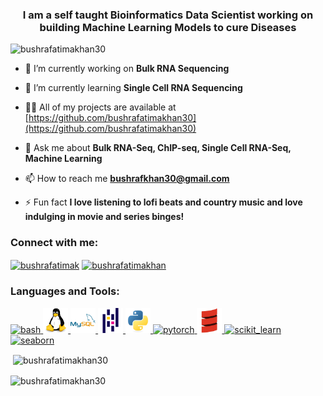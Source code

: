 <h3 align="center">I am a self taught Bioinformatics Data Scientist working on building Machine Learning Models to cure Diseases</h3>

<p align="left"> <img src="https://komarev.com/ghpvc/?username=bushrafatimakhan30&label=Profile%20views&color=0e75b6&style=flat" alt="bushrafatimakhan30" /> </p>

- 🔭 I’m currently working on **Bulk RNA Sequencing**

- 🌱 I’m currently learning **Single Cell RNA Sequencing**

- 👨‍💻 All of my projects are available at [https://github.com/bushrafatimakhan30](https://github.com/bushrafatimakhan30)

- 💬 Ask me about **Bulk RNA-Seq, ChIP-seq, Single Cell RNA-Seq, Machine Learning**

- 📫 How to reach me **bushrafkhan30@gmail.com**

- ⚡ Fun fact **I love listening to lofi beats and country music and love indulging in movie and series binges!**

<h3 align="left">Connect with me:</h3>
<p align="left">
<a href="https://twitter.com/bushrafatimak" target="blank"><img align="center" src="https://raw.githubusercontent.com/rahuldkjain/github-profile-readme-generator/master/src/images/icons/Social/twitter.svg" alt="bushrafatimak" height="30" width="40" /></a>
<a href="https://linkedin.com/in/bushrafatimakhan" target="blank"><img align="center" src="https://raw.githubusercontent.com/rahuldkjain/github-profile-readme-generator/master/src/images/icons/Social/linked-in-alt.svg" alt="bushrafatimakhan" height="30" width="40" /></a>
</p>

<h3 align="left">Languages and Tools:</h3>
<p align="left"> <a href="https://www.gnu.org/software/bash/" target="_blank" rel="noreferrer"> <img src="https://www.vectorlogo.zone/logos/gnu_bash/gnu_bash-icon.svg" alt="bash" width="40" height="40"/> </a> <a href="https://www.linux.org/" target="_blank" rel="noreferrer"> <img src="https://raw.githubusercontent.com/devicons/devicon/master/icons/linux/linux-original.svg" alt="linux" width="40" height="40"/> </a> <a href="https://www.mysql.com/" target="_blank" rel="noreferrer"> <img src="https://raw.githubusercontent.com/devicons/devicon/master/icons/mysql/mysql-original-wordmark.svg" alt="mysql" width="40" height="40"/> </a> <a href="https://pandas.pydata.org/" target="_blank" rel="noreferrer"> <img src="https://raw.githubusercontent.com/devicons/devicon/2ae2a900d2f041da66e950e4d48052658d850630/icons/pandas/pandas-original.svg" alt="pandas" width="40" height="40"/> </a> <a href="https://www.python.org" target="_blank" rel="noreferrer"> <img src="https://raw.githubusercontent.com/devicons/devicon/master/icons/python/python-original.svg" alt="python" width="40" height="40"/> </a> <a href="https://pytorch.org/" target="_blank" rel="noreferrer"> <img src="https://www.vectorlogo.zone/logos/pytorch/pytorch-icon.svg" alt="pytorch" width="40" height="40"/> </a> <a href="https://www.scala-lang.org" target="_blank" rel="noreferrer"> <img src="https://raw.githubusercontent.com/devicons/devicon/master/icons/scala/scala-original.svg" alt="scala" width="40" height="40"/> </a> <a href="https://scikit-learn.org/" target="_blank" rel="noreferrer"> <img src="https://upload.wikimedia.org/wikipedia/commons/0/05/Scikit_learn_logo_small.svg" alt="scikit_learn" width="40" height="40"/> </a> <a href="https://seaborn.pydata.org/" target="_blank" rel="noreferrer"> <img src="https://seaborn.pydata.org/_images/logo-mark-lightbg.svg" alt="seaborn" width="40" height="40"/> </a> </p>

<p>&nbsp;<img align="center" src="https://github-readme-stats.vercel.app/api?username=bushrafatimakhan30&show_icons=true&locale=en" alt="bushrafatimakhan30" /></p>

<p><img align="center" src="https://github-readme-streak-stats.herokuapp.com/?user=bushrafatimakhan30&" alt="bushrafatimakhan30" /></p>
